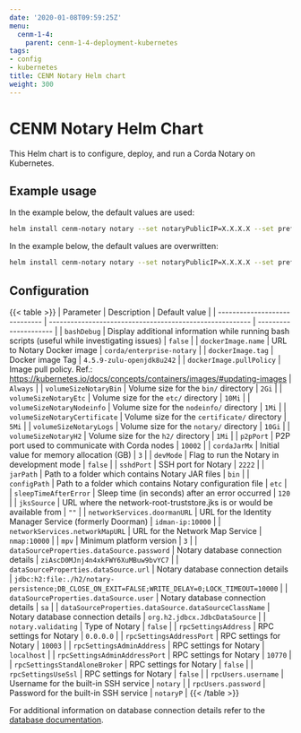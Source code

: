 ```yaml
---
date: '2020-01-08T09:59:25Z'
menu:
  cenm-1-4:
    parent: cenm-1-4-deployment-kubernetes
tags:
- config
- kubernetes
title: CENM Notary Helm chart
weight: 300
---
```


# CENM Notary Helm Chart

This Helm chart is to configure, deploy, and run a Corda Notary on Kubernetes.

## Example usage

In the example below, the default values are used:

```bash
helm install cenm-notary notary --set notaryPublicIP=X.X.X.X --set prefix=cenm --set mpv=4 --set acceptLicense=Y
```

In the example below, the default values are overwritten:

```bash
helm install cenm-notary notary --set notaryPublicIP=X.X.X.X --set prefix=cenm --set mpv=4 --set acceptLicense=Y --set volumeSizeNotaryLogs=20Gi
```

## Configuration

{{< table >}}
| Parameter                     | Description                                              | Default value         |
| ----------------------------- | -------------------------------------------------------- | --------------------- |
| `bashDebug`                   | Display additional information while running bash scripts (useful while investigating issues) | `false` |
| `dockerImage.name`            | URL to Notary Docker image                     | `corda/enterprise-notary` |
| `dockerImage.tag`             | Docker image Tag | `4.5.9-zulu-openjdk8u242` |
| `dockerImage.pullPolicy`      | Image pull policy. Ref.: https://kubernetes.io/docs/concepts/containers/images/#updating-images | `Always` |
| `volumeSizeNotaryBin`         | Volume size for the `bin/` directory                     | `2Gi` |
| `volumeSizeNotaryEtc`         | Volume size for the `etc/` directory                     | `10Mi` |
| `volumeSizeNotaryNodeinfo`    | Volume size for the `nodeinfo/` directory                | `1Mi` |
| `volumeSizeNotaryCertificate` | Volume size for the `certificate/` directory             | `5Mi` |
| `volumeSizeNotaryLogs`        | Volume size for the `notary/` directory                  | `10Gi` |
| `volumeSizeNotaryH2`          | Volume size for the `h2/` directory                      | `1Mi` |
| `p2pPort`                     | P2P port used to communicate with Corda nodes            | `10002` |
| `cordaJarMx`                  | Initial value for memory allocation (GB)                 | `3` |
| `devMode`                     | Flag to run the Notary in development mode               | `false` |
| `sshdPort`                    | SSH port for Notary                                      | `2222` |
| `jarPath`                     | Path to a folder which contains Notary JAR files      | `bin` |
| `configPath`                  | Path to a folder which contains Notary configuration file | `etc` |
| `sleepTimeAfterError`         | Sleep time (in seconds) after an error occurred          | `120` |
| `jksSource`                   | URL where the network-root-truststore.jks is or would be available from | `""` |
| `networkServices.doormanURL`  | URL for the Identity Manager Service (formerly Doorman)              | `idman-ip:10000` |
| `networkServices.networkMapURL` | URL for the Network Map Service                        | `nmap:10000` |
| `mpv`                         | Minimum platform version                                 | `3` |
| `dataSourceProperties.dataSource.password`    | Notary database connection details       | `ziAscD0MJnj4n4xkFWY6XuMBuw9bvYC7` |
| `dataSourceProperties.dataSource.url`    | Notary database connection details            | `jdbc:h2:file:./h2/notary-persistence;DB_CLOSE_ON_EXIT=FALSE;WRITE_DELAY=0;LOCK_TIMEOUT=10000` |
| `dataSourceProperties.dataSource.user`               | Notary database connection details | `sa` |
| `dataSourceProperties.dataSource.dataSourceClassName`   | Notary database connection details | `org.h2.jdbcx.JdbcDataSource` |
| `notary.validating`           | Type of Notary                                           | `false` |
| `rpcSettingsAddress`          | RPC settings for Notary                                  | `0.0.0.0` |
| `rpcSettingsAddressPort`      | RPC settings for Notary                                  | `10003` |
| `rpcSettingsAdminAddress`     | RPC settings for Notary                                  | `localhost` |
| `rpcSettingsAdminAddressPort` | RPC settings for Notary                                  | `10770` |
| `rpcSettingsStandAloneBroker` | RPC settings for Notary                                  | `false` |
| `rpcSettingsUseSsl`           | RPC settings for Notary                                  | `false` |
| `rpcUsers.username`           | Username for the built-in SSH service                    | `notary` |
| `rpcUsers.password`           | Password for the built-in SSH service                    | `notaryP` |
{{< /table >}}

For additional information on database connection details refer to the [database documentation](../../../../../en/platform/corda/1.4/cenm/config-database.md).
